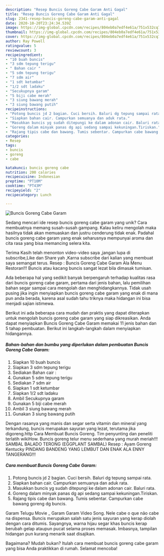 ```yaml
---
description: "Resep Buncis Goreng Cabe Garam Anti Gagal"
title: "Resep Buncis Goreng Cabe Garam Anti Gagal"
slug: 2341-resep-buncis-goreng-cabe-garam-anti-gagal
date: 2020-10-20T23:24:34.539Z
image: https://img-global.cpcdn.com/recipes/804eb0a7edf4e61a/751x532cq70/buncis-goreng-cabe-garam-foto-resep-utama.jpg
thumbnail: https://img-global.cpcdn.com/recipes/804eb0a7edf4e61a/751x532cq70/buncis-goreng-cabe-garam-foto-resep-utama.jpg
cover: https://img-global.cpcdn.com/recipes/804eb0a7edf4e61a/751x532cq70/buncis-goreng-cabe-garam-foto-resep-utama.jpg
author: Ray Powell
ratingvalue: 5
reviewcount: 3
recipeingredient:
- "10 buah buncis"
- "3 sdm tepung terigu"
- " Bahan cair "
- "5 sdm tepung terigu"
- "7 sdm air"
- "1 sdt ketumbar"
- "1/2 sdt ladaku"
- "Secukupnya garam"
- "5 biji cabe merah"
- "3 siung bawang merah"
- "3 siung bawang putih"
recipeinstructions:
- "Potong buncis jd 2 bagian. Cuci bersih. Baluri dg tepung sampai rata."
- "Siapkan bahan cair. Campurkan semuanya dan aduk rata."
- "Masukkan buncis yg sudah ditepungi ke dalam adonan cair. Baluri rata."
- "Goreng dalam minyak panas dg api sedang sampai kekuningan.Tiriskan."
- "Rajang tipis cabe dan bawang. Tumis sebentar. Campurkan cabe bawang goreng dg buncis."
categories:
- Resep
tags:
- buncis
- goreng
- cabe

katakunci: buncis goreng cabe 
nutrition: 200 calories
recipecuisine: Indonesian
preptime: "PT10M"
cooktime: "PT43M"
recipeyield: "2"
recipecategory: Lunch

---
```



![Buncis Goreng Cabe Garam](https://img-global.cpcdn.com/recipes/804eb0a7edf4e61a/751x532cq70/buncis-goreng-cabe-garam-foto-resep-utama.jpg)

Sedang mencari ide resep buncis goreng cabe garam yang unik? Cara membuatnya memang susah-susah gampang. Kalau keliru mengolah maka hasilnya tidak akan memuaskan dan justru cenderung tidak enak. Padahal buncis goreng cabe garam yang enak seharusnya mempunyai aroma dan cita rasa yang bisa memancing selera kita.

Terima Kasih telah menonton video-video saya ,jangan lupa di subscribe,Like dan Share yah ,Karna subscribe dari kalian yang membuat saya semangat terus. Resep : Buncis Goreng Cabe Garam Ala Menu Restoran!!! Buncis atau kacang buncis sangat lezat bila dimasak tumisan.

Ada beberapa hal yang sedikit banyak berpengaruh terhadap kualitas rasa dari buncis goreng cabe garam, pertama dari jenis bahan, lalu pemilihan bahan segar sampai cara mengolah dan menghidangkannya. Tidak usah pusing jika ingin menyiapkan buncis goreng cabe garam yang enak di mana pun anda berada, karena asal sudah tahu triknya maka hidangan ini bisa menjadi sajian istimewa.


Berikut ini ada beberapa cara mudah dan praktis yang dapat diterapkan untuk mengolah buncis goreng cabe garam yang siap dikreasikan. Anda dapat menyiapkan Buncis Goreng Cabe Garam memakai 11 jenis bahan dan 5 tahap pembuatan. Berikut ini langkah-langkah dalam menyiapkan hidangannya.

<!--inarticleads1-->

##### Bahan-bahan dan bumbu yang diperlukan dalam pembuatan Buncis Goreng Cabe Garam:

1. Siapkan 10 buah buncis
1. Siapkan 3 sdm tepung terigu
1. Sediakan  Bahan cair :
1. Gunakan 5 sdm tepung terigu
1. Sediakan 7 sdm air
1. Siapkan 1 sdt ketumbar
1. Siapkan 1/2 sdt ladaku
1. Ambil Secukupnya garam
1. Gunakan 5 biji cabe merah
1. Ambil 3 siung bawang merah
1. Gunakan 3 siung bawang putih


Dengan rasanya yang manis dan segar serta vitamin dan mineral yang terkandung, buncis merupakan sayuran yang lezat, terutama jika digoreng.http Cara Membuat Buncis Goreng. Tim penyunting dan peneliti terlatih wikiHow. Buncis goreng telur menu sederhana yang murah meriah!!! SAMBAL BALADO TERONG (EGGPLANT SAMBAL) Resep : Ayam Goreng Kentucky PINDANG BANDENG YANG LEMBUT DAN ENAK ALA ENNY TANGERANG!!! 

<!--inarticleads2-->

##### Cara membuat Buncis Goreng Cabe Garam:

1. Potong buncis jd 2 bagian. Cuci bersih. Baluri dg tepung sampai rata.
1. Siapkan bahan cair. Campurkan semuanya dan aduk rata.
1. Masukkan buncis yg sudah ditepungi ke dalam adonan cair. Baluri rata.
1. Goreng dalam minyak panas dg api sedang sampai kekuningan.Tiriskan.
1. Rajang tipis cabe dan bawang. Tumis sebentar. Campurkan cabe bawang goreng dg buncis.


Garam Telugu Movie _ Garam Garam Video Song. Nele cabe o que não cabe na dispensa. Buncis merupakan salah satu jenis sayuran yang kerap diolah dengan cara ditumis. Sayangnya, warna hijau segar khas buncis kerap berubah gelap ataupun pucat selama proses memasak. Imbasnya, tampilan hidangan pun kurang menarik saat disajikan. 

Bagaimana? Mudah bukan? Itulah cara membuat buncis goreng cabe garam yang bisa Anda praktikkan di rumah. Selamat mencoba!
